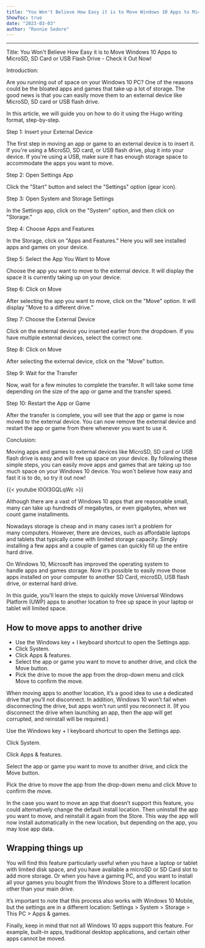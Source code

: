 ```yaml
---
title: "You Won't Believe How Easy it is to Move Windows 10 Apps to MicroSD, SD Card or USB Flash Drive - Check it Out Now!"
ShowToc: true 
date: "2023-03-03"
author: "Ronnie Sedore"
---
```

*****
Title: You Won't Believe How Easy it is to Move Windows 10 Apps to MicroSD, SD Card or USB Flash Drive - Check it Out Now!

Introduction:

Are you running out of space on your Windows 10 PC? One of the reasons could be the bloated apps and games that take up a lot of storage. The good news is that you can easily move them to an external device like MicroSD, SD card or USB flash drive.

In this article, we will guide you on how to do it using the Hugo writing format, step-by-step.

Step 1: Insert your External Device

The first step in moving an app or game to an external device is to insert it. If you're using a MicroSD, SD card, or USB flash drive, plug it into your device. If you're using a USB, make sure it has enough storage space to accommodate the apps you want to move.

Step 2: Open Settings App

Click the "Start" button and select the "Settings" option (gear icon).

Step 3: Open System and Storage Settings

In the Settings app, click on the "System" option, and then click on "Storage."

Step 4: Choose Apps and Features

In the Storage, click on "Apps and Features." Here you will see installed apps and games on your device.

Step 5: Select the App You Want to Move

Choose the app you want to move to the external device. It will display the space it is currently taking up on your device.

Step 6: Click on Move

After selecting the app you want to move, click on the "Move" option. It will display "Move to a different drive."

Step 7: Choose the External Device

Click on the external device you inserted earlier from the dropdown. If you have multiple external devices, select the correct one.

Step 8: Click on Move

After selecting the external device, click on the "Move" button.

Step 9: Wait for the Transfer

Now, wait for a few minutes to complete the transfer. It will take some time depending on the size of the app or game and the transfer speed.

Step 10: Restart the App or Game

After the transfer is complete, you will see that the app or game is now moved to the external device. You can now remove the external device and restart the app or game from there whenever you want to use it.

Conclusion:

Moving apps and games to external devices like MicroSD, SD card or USB flash drive is easy and will free up space on your device. By following these simple steps, you can easily move apps and games that are taking up too much space on your Windows 10 device. You won't believe how easy and fast it is to do, so try it out now!

{{< youtube l0Ol3GQLqWc >}} 



Although there are a vast of Windows 10 apps that are reasonable small, many can take up hundreds of megabytes, or even gigabytes, when we count game installments.
 
Nowadays storage is cheap and in many cases isn’t a problem for many computers. However, there are devices, such as affordable laptops and tablets that typically come with limited storage capacity. Simply installing a few apps and a couple of games can quickly fill up the entire hard drive.
 
On Windows 10, Microsoft has improved the operating system to handle apps and games storage. Now it’s possible to easily move those apps installed on your computer to another SD Card, microSD, USB flash drive, or external hard drive.
 
In this guide, you’ll learn the steps to quickly move Universal Windows Platform (UWP) apps to another location to free up space in your laptop or tablet will limited space.
 
## How to move apps to another drive
 
- Use the Windows key + I keyboard shortcut to open the Settings app.
 - Click System.
 - Click Apps & features.
 - Select the app or game you want to move to another drive, and click the Move button.
 - Pick the drive to move the app from the drop-down menu and click Move to confirm the move.

 
When moving apps to another location, it’s a good idea to use a dedicated drive that you’ll not disconnect. In addition, Windows 10 won’t fail when disconnecting the drive, but apps won’t run until you reconnect it. (If you disconnect the drive when launching an app, then the app will get corrupted, and reinstall will be required.)
 
Use the Windows key + I keyboard shortcut to open the Settings app.
 
Click System.
 
Click Apps & features.
 
Select the app or game you want to move to another drive, and click the Move button.
 
Pick the drive to move the app from the drop-down menu and click Move to confirm the move.
 

 
In the case you want to move an app that doesn’t support this feature, you could alternatively change the default install location. Then uninstall the app you want to move, and reinstall it again from the Store. This way the app will now install automatically in the new location, but depending on the app, you may lose app data.
 
## Wrapping things up
 
You will find this feature particularly useful when you have a laptop or tablet with limited disk space, and you have available a microSD or SD Card slot to add more storage. Or when you have a gaming PC, and you want to install all your games you bought from the Windows Store to a different location other than your main drive.
 
It’s important to note that this process also works with Windows 10 Mobile, but the settings are in a different location: Settings > System > Storage > This PC > Apps & games.
 
Finally, keep in mind that not all Windows 10 apps support this feature. For example, built-in apps, traditional desktop applications, and certain other apps cannot be moved.




